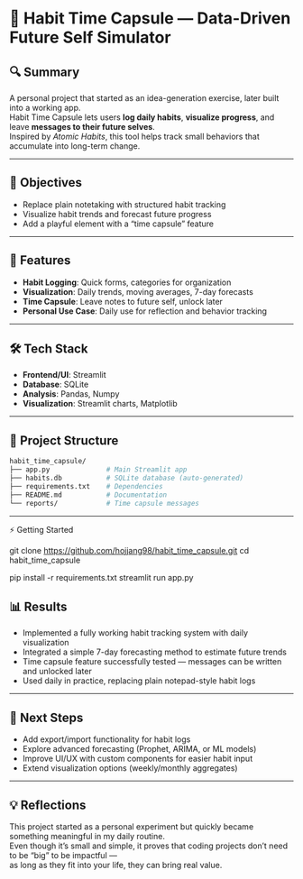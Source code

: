 # 🧠 Habit Time Capsule — Data-Driven Future Self Simulator  

## 🔍 Summary
A personal project that started as an idea-generation exercise, later built into a working app.  
Habit Time Capsule lets users **log daily habits**, **visualize progress**, and leave **messages to their future selves**.  
Inspired by *Atomic Habits*, this tool helps track small behaviors that accumulate into long-term change.  

---

## 🎯 Objectives
- Replace plain notetaking with structured habit tracking  
- Visualize habit trends and forecast future progress  
- Add a playful element with a “time capsule” feature  

---

## 🚀 Features
- **Habit Logging**: Quick forms, categories for organization  
- **Visualization**: Daily trends, moving averages, 7-day forecasts  
- **Time Capsule**: Leave notes to future self, unlock later  
- **Personal Use Case**: Daily use for reflection and behavior tracking  

---

## 🛠️ Tech Stack
- **Frontend/UI**: Streamlit  
- **Database**: SQLite  
- **Analysis**: Pandas, Numpy  
- **Visualization**: Streamlit charts, Matplotlib  

---

## 📂 Project Structure
```bash
habit_time_capsule/
├── app.py              # Main Streamlit app
├── habits.db           # SQLite database (auto-generated)
├── requirements.txt    # Dependencies
├── README.md           # Documentation
└── reports/            # Time capsule messages
```

---

⚡ Getting Started

git clone https://github.com/hojjang98/habit_time_capsule.git
cd habit_time_capsule

pip install -r requirements.txt
streamlit run app.py

## 📊 Results
- Implemented a fully working habit tracking system with daily visualization  
- Integrated a simple 7-day forecasting method to estimate future trends  
- Time capsule feature successfully tested — messages can be written and unlocked later  
- Used daily in practice, replacing plain notepad-style habit logs  

---

## 🚀 Next Steps
- Add export/import functionality for habit logs  
- Explore advanced forecasting (Prophet, ARIMA, or ML models)  
- Improve UI/UX with custom components for easier habit input  
- Extend visualization options (weekly/monthly aggregates)  

---

## 💡 Reflections
This project started as a personal experiment but quickly became something meaningful in my daily routine.  
Even though it’s small and simple, it proves that coding projects don’t need to be “big” to be impactful —  
as long as they fit into your life, they can bring real value.
